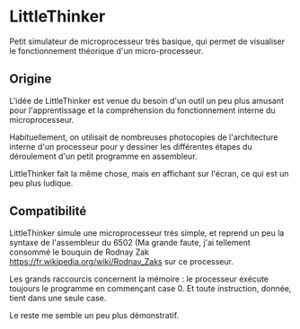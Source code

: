 # LittleThinker
Petit simulateur de microprocesseur très basique, qui permet de visualiser le fonctionnement théorique d'un micro-processeur.

## Origine

L'idée de LittleThinker est venue du besoin d'un outil un peu plus amusant pour l'apprentissage et la compréhension du
fonctionnement interne du microprocesseur.

Habituellement, on utilisait de nombreuses photocopies de l'architecture interne d'un processeur pour y dessiner les
différentes étapes du déroulement d'un petit programme en assembleur.

LittleThinker fait la même chose, mais en affichant sur l'écran, ce qui est un peu plus ludique.

## Compatibilité

LittleThinker simule une microprocesseur très simple, et reprend un peu la syntaxe de l'assembleur du 6502 (Ma grande faute,
j'ai tellement consommé le bouquin de Rodnay Zak  https://fr.wikipedia.org/wiki/Rodnay_Zaks sur ce processeur.

Les grands raccourcis concernent la mémoire : le processeur exécute toujours le programme en commençant case 0. Et toute
instruction, donnée, tient dans une seule case.

Le reste me semble un peu plus démonstratif.

